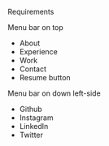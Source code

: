 Requirements

Menu bar on top
- About
- Experience
- Work
- Contact
- Resume button

Menu bar on down left-side  
- Github
- Instagram
- LinkedIn
- Twitter
